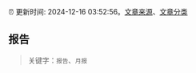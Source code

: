 :alarm_clock: 更新时间: 2024-12-16 03:52:56。[文章来源](/README.md)、[文章分类](/TAGS.md)

## 报告


> 关键字：`报告`、`月报`




